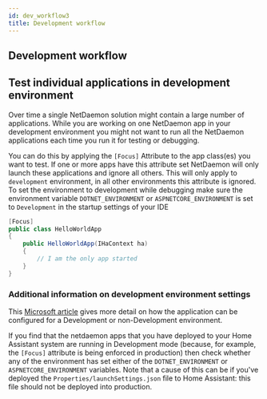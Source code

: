 ```yaml
---
id: dev_workflow3
title: Development workflow
---
```


## Development workflow

## Test individual applications in development environment

Over time a single NetDaemon solution might contain a large number of applications. While you are working on one NetDaemon app in your development environment you might not want to run all the NetDaemon applications each time you run it for testing or debugging.

You can do this by applying the `[Focus]` Attribute to the app class(es) you want to test. If one or more apps have this attribute set NetDaemon will only launch these applications and ignore all others. 
This will only apply to `development` environment, in all other environments this attribute is ignored. To set the environment to development while debugging make sure the environment variable `DOTNET_ENVIRONMENT` or `ASPNETCORE_ENVIRONMENT` is set to `Development` in the startup settings of your IDE


```csharp
[Focus]
public class HelloWorldApp 
{
    public HelloWorldApp(IHaContext ha)
    {
        // I am the only app started
    }
}
```

### Additional information on development environment settings

This [Microsoft article](https://docs.microsoft.com/en-us/aspnet/core/fundamentals/environments?view=aspnetcore-6.0)
gives more detail on how the application can be configured for a Development or non-Development environment.

If you find that the netdaemon apps that you have deployed to your Home Assistant system are running in Development
mode (because, for example, the `[Focus]` attribute is being enforced in production) then check whether
any of the environment has set either of the `DOTNET_ENVIRONMENT` or `ASPNETCORE_ENVIRONMENT` variables.
Note that a cause of this can be if you've deployed the `Properties/launchSettings.json` file to Home Assistant:
this file should not be deployed into production.
